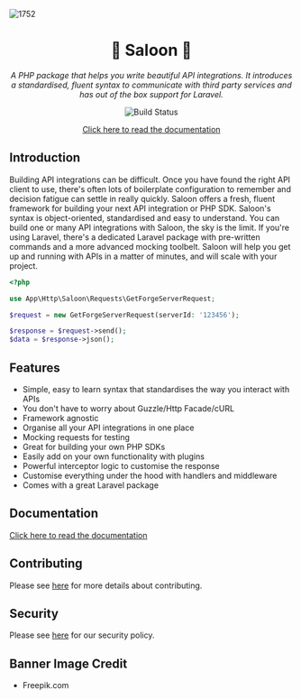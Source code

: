 ![1752](https://user-images.githubusercontent.com/29132017/149842636-e9964b27-7ace-4af9-a6db-23c325505295.jpg)

<div align="center">

# 🚪 Saloon 🚪

*A PHP package that helps you write beautiful API integrations. It introduces a standardised, fluent syntax to communicate with third party services and has out of the box support for Laravel.*

![Build Status](https://github.com/sammyjo20/saloon/actions/workflows/tests.yml/badge.svg)
    
[Click here to read the documentation](https://docs.saloon.dev)

</div>

## Introduction

Building API integrations can be difficult. Once you have found the right API client to use, there's often lots of boilerplate configuration to remember and decision fatigue can settle in really quickly. Saloon offers a fresh, fluent framework for building your next API integration or PHP SDK. Saloon's syntax is object-oriented, standardised and easy to understand. You can build one or many API integrations with Saloon, the sky is the limit. If you're using Laravel, there's a dedicated Laravel package with pre-written commands and a more advanced mocking toolbelt. Saloon will help you get up and running with APIs in a matter of minutes, and will scale with your project.

```php
<?php

use App\Http\Saloon\Requests\GetForgeServerRequest;

$request = new GetForgeServerRequest(serverId: '123456');

$response = $request->send();
$data = $response->json();
```

## Features

- Simple, easy to learn syntax that standardises the way you interact with APIs
- You don't have to worry about Guzzle/Http Facade/cURL
- Framework agnostic
- Organise all your API integrations in one place
- Mocking requests for testing
- Great for building your own PHP SDKs
- Easily add on your own functionality with plugins
- Powerful interceptor logic to customise the response
- Customise everything under the hood with handlers and middleware
- Comes with a great Laravel package

## Documentation

[Click here to read the documentation](https://docs.saloon.dev)

## Contributing

Please see [here](https://github.com/Sammyjo20/Saloon/blob/main/.github/CONTRIBUTING.md) for more details about contributing.

## Security

Please see [here](https://github.com/Sammyjo20/Saloon/blob/main/.github/SECURITY.md) for our security policy.

## Banner Image Credit

- Freepik.com
